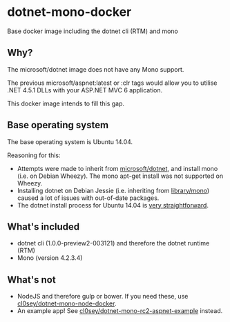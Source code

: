 # dotnet-mono-docker
Base docker image including the dotnet cli (RTM) and mono

## Why?
The microsoft/dotnet image does not have any Mono support.

The previous microsoft/aspnet:latest or :clr tags would allow you to utilise .NET 4.5.1 DLLs with your ASP.NET MVC 6 application.

This docker image intends to fill this gap.

## Base operating system

The base operating system is Ubuntu 14.04.

Reasoning for this:
- Attempts were made to inherit from [microsoft/dotnet](https://hub.docker.com/r/microsoft/aspnet), and install mono (i.e. on Debian Wheezy). The mono apt-get install was not supported on Wheezy.
- Installing dotnet on Debian Jessie (i.e. inheriting from [library/mono](https://hub.docker.com/r/library/mono)) caused a lot of issues with out-of-date packages.
- The dotnet install process for Ubuntu 14.04 is [very straightforward](https://www.microsoft.com/net/core#ubuntu).

## What's included

- dotnet cli (1.0.0-preview2-003121) and therefore the dotnet runtime (RTM)
- Mono (version 4.2.3.4)

## What's not

- NodeJS and therefore gulp or bower. If you need these, use [cl0sey/dotnet-mono-node-docker](https://github.com/CL0SeY/dotnet-mono-node-docker).
- An example app! See [cl0sey/dotnet-mono-rc2-aspnet-example](https://github.com/CL0SeY/dotnet-mono-rc2-aspnet-example) instead.

